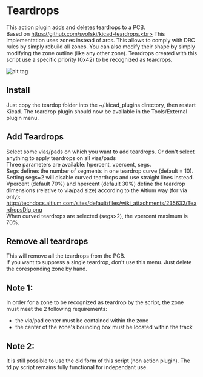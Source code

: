 # Teardrops

This action plugin adds and deletes teardrops to a PCB.<br>
Based on https://github.com/svofski/kicad-teardrops.<br>
This implementation uses zones instead of arcs. This allows to comply with DRC rules by simply rebuild all zones. You can also modify their shape by simply modifying the zone outline (like any other zone).
Teardrops created with this script use a specific priority (0x42) to be recognized as teardrops.

![alt tag](/rcs/screenshot.png?raw=true "Teardrop menu")

## Install
Just copy the teardop folder into the ~/.kicad_plugins directory, then restart Kicad. The teardrop plugin should now be available in the Tools/External plugin menu.

## Add Teardrops
Select some vias/pads on which you want to add teardrops. Or don't select anything to apply teardrops on all vias/pads<br>
Three parameters are available: hpercent, vpercent, segs.<br>
Segs defines the number of segments in one teardrop curve (default = 10). Setting segs=2 will disable curved teardrops and use straight lines instead.<br>
Vpercent (default 70%) and hpercent (default 30%) define the teardrop dimensions (relative to via/pad size) according to the Altium way (for via only):
http://techdocs.altium.com/sites/default/files/wiki_attachments/235632/TeardropsDlg.png<br>
When curved teardrops are selected (segs>2), the vpercent maximum is 70%.

## Remove all teardrops
This will remove all the teardrops from the PCB.<br>
If you want to suppress a single teardrop, don't use this menu. Just delete the coresponding zone by hand.

## Note 1:
In order for a zone to be recognized as teardrop by the script, the zone must meet the 2 following requirements:
- the via/pad center must be contained within the zone
- the center of the zone's bounding box must be located within the track

## Note 2:
It is still possible to use the old form of this script (non action plugin). The td.py script remains fully functional for independant use.
